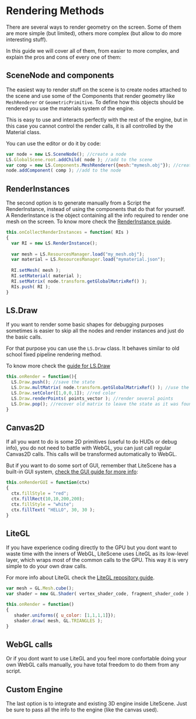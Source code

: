 # Rendering Methods

There are several ways to render geometry on the screen. Some of them are more simple (but limited), 
others more complex (but allow to do more interesting stuff). 

In this guide we will cover all of them, from easier to more complex, and explain the pros and cons of every one of them:

## SceneNode and components

The easiest way to render stuff on the scene is to create nodes attached to the scene and use some of the Components that render geometry like 
```MeshRenderer``` or ```GeometricPrimitive```. To define how this objects should be rendered you use the materials system of the engine.

This is easy to use and interacts perfectly with the rest of the engine, but in this case you cannot control the render calls, it is all 
controlled by the Material class.

You can use the editor or do it by code:

```js
var node = new LS.SceneNode(); //create a node
LS.GlobalScene.root.addChild( node ); //add to the scene
var comp = new LS.Components.MeshRenderer({mesh:"mymesh.obj"}); //create a mesh renderer
node.addComponent( comp ); //add to the node
``` 

## RenderInstances

The second option is to generate manually from a Script the RenderInstance, instead of using the components that do that for yourself.
A RenderInstance is the object containing all the info required to render one mesh on the screen. To know more check the [RenderInstance guide](render_pipeline.md#lsrenderinstance).

```js
this.onCollectRenderInstances = function( RIs )
{
  var RI = new LS.RenderInstance();
  
  var mesh = LS.ResourcesManager.load("my_mesh.obj");
  var material = LS.ResourcesManager.load("mymaterial.json");
  
  RI.setMesh( mesh );
  RI.setMaterial( material );
  RI.setMatrix( node.transform.getGlobalMatrixRef() );
  RIs.push( RI );
}
``` 

## LS.Draw

If you want to render some basic shapes for debugging purposes sometimes is easier to skip all the nodes and render instances and just do the basic calls.

For that purpose you can use the ```LS.Draw``` class. It behaves similar to old school fixed pipeline rendering method.

To know more check the [guide for LS.Draw](draw.md)

```js
this.onRender = function(){
  LS.Draw.push(); //save the state
  LS.Draw.multMatrix( node.transform.getGlobalMatrixRef() ); //use the transform from the node
  LS.Draw.setColor([1,0,0,1]); //red color
  LS.Draw.renderPoints( points_vector ); //render several points
  LS.Draw.pop(); //recover old matrix to leave the state as it was found
}
```

## Canvas2D

If all you want to do is some 2D primitives (useful to do HUDs or debug info), you do not need to battle with WebGL, you can just call regular Canvas2D calls.
This calls will be transformed automatically to WebGL.

But if you want to do some sort of GUI, remember that LiteScene has a built-in GUI system, [check the GUI guide for more info](gui.md):

```js
this.onRenderGUI = function(ctx)
{
  ctx.fillStyle = "red";
  ctx.fillRect(10,10,200,200);
  ctx.fillStyle = "white";
  ctx.fillText( "HELLO", 30, 30 );
}
```

## LiteGL

If you have experience coding directly to the GPU but you dont want to waste time with the inners of WebGL, LiteScene uses LiteGL as 
its low-level layer, which wraps most of the common calls to the GPU. This way it is very simple to do your own draw calls.

For more info about LiteGL check the [LiteGL repository guide](https://github.com/jagenjo/litegl.js/tree/master/guides).

```js
var mesh = GL.Mesh.cube();
var shader = new GL.Shader( vertex_shader_code, fragment_shader_code );

this.onRender = function()
{
   shader.uniforms({ u_color: [1,1,1,1]});
   shader.draw( mesh, GL.TRIANGLES );
}
```

## WebGL calls

Or if you dont want to use LiteGL and you feel more confortable doing your own WebGL calls manually, you have total freedom to do them
from any script.

## Custom Engine

The last option is to integrate and existing 3D engine inside LiteScene. Just be sure to pass all the info to the engine (like the
canvas used).


